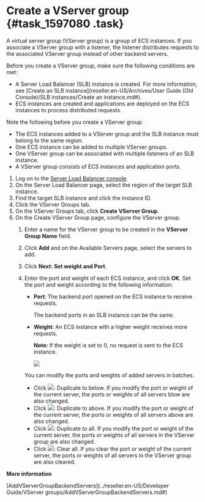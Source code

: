 # Create a VServer group {#task_1597080 .task}

A virtual server group \(VServer group\) is a group of ECS instances. If you associate a VServer group with a listener, the listener distributes requests to the associated VServer group instead of other backend servers.

Before you create a VServer group, make sure the following conditions are met:

-   A Server Load Balancer \(SLB\) instance is created. For more information, see [Create an SLB instance](reseller.en-US/Archives/User Guide (Old Console)/SLB instances/Create an instance.md#).
-   ECS instances are created and applications are deployed on the ECS instances to process distributed requests.

Note the following before you create a VServer group:

-   The ECS instances added to a VServer group and the SLB instance must belong to the same region.
-   One ECS instance can be added to multiple VServer groups.
-   One VServer group can be associated with multiple listeners of an SLB instance.
-   A VServer group consists of ECS instances and application ports.

1.  Log on to the [Server Load Balancer console](https://partners-intl.console.aliyun.com/#/slb). 
2.  On the Server Load Balancer page, select the region of the target SLB instance.
3.  Find the target SLB instance and click the instance ID.
4.  Click the VServer Groups tab.
5.  On the VServer Groups tab, click **Create VServer Group**.
6.  On the Create VServer Group page, configure the VServer group. 
    1.  Enter a name for the VServer group to be created in the **VServer Group Name** field.
    2.  Click **Add** and on the Available Servers page, select the servers to add.
    3.  Click **Next: Set weight and Port**.
    4.  Enter the port and weight of each ECS instance, and click **OK**. Set the port and weight according to the following information:

        -   **Port**: The backend port opened on the ECS instance to receive requests.

            The backend ports in an SLB instance can be the same.

        -   **Weight**: An ECS instance with a higher weight receives more requests.

            **Note:** If the weight is set to 0, no request is sent to the ECS instance.

            ![](http://static-aliyun-doc.oss-cn-hangzhou.aliyuncs.com/assets/img/15670/15659460247368_en-US.png)

        You can modify the ports and weights of added servers in batches.

        -   Click ![](http://static-aliyun-doc.oss-cn-hangzhou.aliyuncs.com/assets/img/15670/156594602411116_en-US.png): Duplicate to below. If you modify the port or weight of the current server, the ports or weights of all servers blow are also changed.
        -   Click ![](http://static-aliyun-doc.oss-cn-hangzhou.aliyuncs.com/assets/img/15670/156594602511119_en-US.png): Duplicate to above. If you modify the port or weight of the current server, the ports or weights of all servers above are also changed.
        -   Click ![](http://static-aliyun-doc.oss-cn-hangzhou.aliyuncs.com/assets/img/15670/156594602511120_en-US.png): Duplicate to all. If you modify the port or weight of the current server, the ports or weights of all servers in the VServer group are also changed.
        -   Click ![](http://static-aliyun-doc.oss-cn-hangzhou.aliyuncs.com/assets/img/15670/156594602511121_en-US.png): Clear all. If you clear the port or weight of the current server, the ports or weights of all servers in the VServer group are also cleared.

**More information**  


[AddVServerGroupBackendServers](../reseller.en-US/Developer Guide/VServer groups/AddVServerGroupBackendServers.md#)

